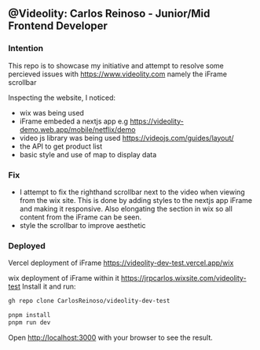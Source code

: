 ## @Videolity: Carlos Reinoso - Junior/Mid Frontend Developer

### Intention

This repo is to showcase my initiative and attempt to resolve some percieved issues with https://www.videolity.com namely the iFrame scrollbar

Inspecting the website, I noticed:

- wix was being used
- iFrame embeded a nextjs app e.g https://videolity-demo.web.app/mobile/netflix/demo
- video js library was being used https://videojs.com/guides/layout/
- the API to get product list
- basic style and use of map to display data

### Fix

- I attempt to fix the righthand scrollbar next to the video when viewing from the wix site. This is done by adding styles to the nextjs app iFrame and making it responsive. Also elongating the section in wix so all content from the iFrame can be seen.
- style the scrollbar to improve aesthetic

### Deployed

Vercel deployment of iFrame https://videolity-dev-test.vercel.app/wix

wix deployment of iFrame within it https://jrpcarlos.wixsite.com/videolity-test
Install it and run:

```bash
gh repo clone CarlosReinoso/videolity-dev-test

pnpm install
pnpm run dev
```

Open [http://localhost:3000](http://localhost:3000) with your browser to see the result.
